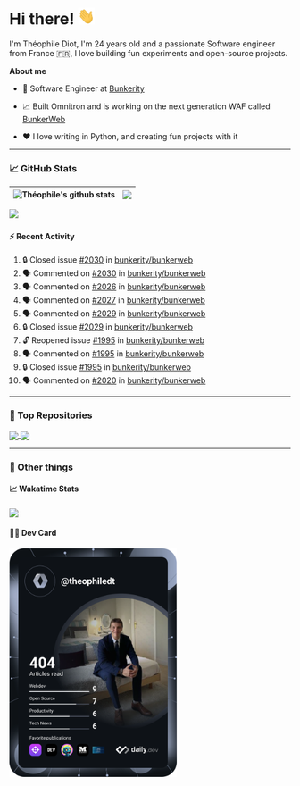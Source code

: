# Hi there! <img src="./wave.gif" width="30px" height="30px" />

I'm Théophile Diot, I'm 24 years old and a passionate Software engineer from France 🇫🇷, I love building fun experiments and open-source projects.

**About me**

- 💼 Software Engineer at [Bunkerity](https://www.bunkerity.com/)

- 📈 Built Omnitron and is working on the next generation WAF called [BunkerWeb](https://www.bunkerweb.io)

- ❤️ I love writing in Python, and creating fun projects with it

---

### 📈 GitHub Stats

| <img align="center" src="https://github-readme-stats.vercel.app/api?username=TheophileDiot&show_icons=true&include_all_commits=true&theme=algolia&hide_border=true&rank_icon=github" alt="Théophile's github stats" /> | <img align="center" src="https://github-readme-stats.vercel.app/api/top-langs/?username=TheophileDiot&layout=compact&theme=algolia&hide_border=true" /> |
| ---------------------------------------------------------------------------------------------------------------------------------------------------------------------------------------------------------------------- | ------------------------------------------------------------------------------------------------------------------------------------------------------- |

![](https://github-readme-activity-graph.vercel.app/graph?username=TheophileDiot&theme=tokyo-night)

#### :zap: Recent Activity

<!--START_SECTION:activity-->
1. 🔒 Closed issue [#2030](https://github.com/bunkerity/bunkerweb/issues/2030) in [bunkerity/bunkerweb](https://github.com/bunkerity/bunkerweb)
2. 🗣 Commented on [#2030](https://github.com/bunkerity/bunkerweb/issues/2030#issuecomment-2681199005) in [bunkerity/bunkerweb](https://github.com/bunkerity/bunkerweb)
3. 🗣 Commented on [#2026](https://github.com/bunkerity/bunkerweb/issues/2026#issuecomment-2681040556) in [bunkerity/bunkerweb](https://github.com/bunkerity/bunkerweb)
4. 🗣 Commented on [#2027](https://github.com/bunkerity/bunkerweb/issues/2027#issuecomment-2681039099) in [bunkerity/bunkerweb](https://github.com/bunkerity/bunkerweb)
5. 🗣 Commented on [#2029](https://github.com/bunkerity/bunkerweb/issues/2029#issuecomment-2681037163) in [bunkerity/bunkerweb](https://github.com/bunkerity/bunkerweb)
6. 🔒 Closed issue [#2029](https://github.com/bunkerity/bunkerweb/issues/2029) in [bunkerity/bunkerweb](https://github.com/bunkerity/bunkerweb)
7. 🔓 Reopened issue [#1995](https://github.com/bunkerity/bunkerweb/issues/1995) in [bunkerity/bunkerweb](https://github.com/bunkerity/bunkerweb)
8. 🗣 Commented on [#1995](https://github.com/bunkerity/bunkerweb/issues/1995#issuecomment-2674474712) in [bunkerity/bunkerweb](https://github.com/bunkerity/bunkerweb)
9. 🔒 Closed issue [#1995](https://github.com/bunkerity/bunkerweb/issues/1995) in [bunkerity/bunkerweb](https://github.com/bunkerity/bunkerweb)
10. 🗣 Commented on [#2020](https://github.com/bunkerity/bunkerweb/issues/2020#issuecomment-2673780108) in [bunkerity/bunkerweb](https://github.com/bunkerity/bunkerweb)
<!--END_SECTION:activity-->

---

### 🔧 Top Repositories

<a href="https://github.com/bunkerity/bunkerweb">
  <img align="center" src="https://github-readme-stats.vercel.app/api/pin/?username=Bunkerity&repo=bunkerweb&theme=algolia" />
</a>
<a href="https://github.com/TheophileDiot/Omnitron">
  <img align="center" src="https://github-readme-stats.vercel.app/api/pin/?username=TheophileDiot&repo=Omnitron&theme=algolia" />
</a>

---

### 🎉 Other things

#### 📈 Wakatime Stats

<a href="https://wakatime.com/@theophile_bunkerity">
  <img align="center" src="https://github-readme-stats.vercel.app/api/wakatime?username=3aa5ce41-c253-43d9-8441-a721e446a45f&layout=compact&theme=algolia" />
</a>

#### 👨‍💻 Dev Card

<a href="https://app.daily.dev/TheophileDt">
  <img src="./devcard.svg" width="300" alt="Théophile Diot's Dev Card"/>
</a>
